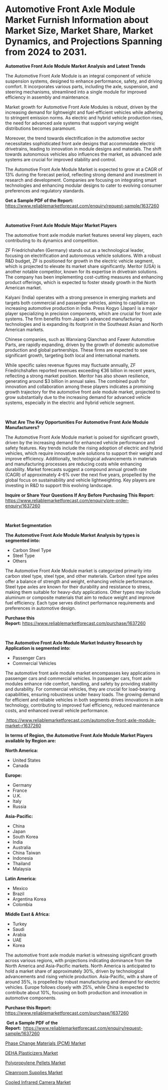 <p><h1>Automotive Front Axle Module Market Furnish Information about Market Size, Market Share, Market Dynamics, and Projections Spanning from 2024 to 2031.</h1></p><p><strong>Automotive Front Axle Module Market Analysis and Latest Trends</strong></p>
<p><p>The Automotive Front Axle Module is an integral component of vehicle suspension systems, designed to enhance performance, safety, and driving comfort. It incorporates various parts, including the axle, suspension, and steering mechanisms, streamlined into a single module for improved efficiency in assembly and maintenance. </p><p>Market growth for Automotive Front Axle Modules is robust, driven by the increasing demand for lightweight and fuel-efficient vehicles while adhering to stringent emission norms. As electric and hybrid vehicle production rises, the need for advanced axle systems that support varying weight distributions becomes paramount. </p><p>Moreover, the trend towards electrification in the automotive sector necessitates sophisticated front axle designs that accommodate electric drivetrains, leading to innovation in module designs and materials. The shift towards autonomous vehicles also influences the market, as advanced axle systems are crucial for improved stability and control. </p><p>The Automotive Front Axle Module Market is expected to grow at a CAGR of 13% during the forecast period, reflecting strong demand and investment in research and development. Companies are focusing on integrating smart technologies and enhancing modular designs to cater to evolving consumer preferences and regulatory standards.</p></p>
<p><strong>Get a Sample PDF of the Report:&nbsp;</strong> <a href="https://www.reliablemarketforecast.com/enquiry/request-sample/1637260">https://www.reliablemarketforecast.com/enquiry/request-sample/1637260</a></p>
<p>&nbsp;</p>
<p><strong>Automotive Front Axle Module Major Market Players</strong></p>
<p><p>The automotive front axle module market features several key players, each contributing to its dynamics and competition. </p><p>ZF Friedrichshafen (Germany) stands out as a technological leader, focusing on electrification and autonomous vehicle solutions. With a robust R&D budget, ZF is positioned for growth in the electric vehicle segment, which is projected to elevate its market share significantly. Meritor (USA) is another notable competitor, known for its expertise in drivetrain solutions. The company has been implementing cost-cutting measures and enhancing product offerings, which is expected to foster steady growth in the North American market.</p><p>Kalyani (India) operates with a strong presence in emerging markets and targets both commercial and passenger vehicles, aiming to capitalize on increasing automotive production in India. Press Kogyo (Japan) is a major player specializing in precision components, which are crucial for front axle systems. The firm benefits from Japan's advanced manufacturing technologies and is expanding its footprint in the Southeast Asian and North American markets.</p><p>Chinese companies, such as Wanxiang Qianchao and Fawer Automotive Parts, are rapidly expanding, driven by the growth of domestic automotive production and global partnerships. These firms are expected to see significant growth, targeting both local and international markets.</p><p>While specific sales revenue figures may fluctuate annually, ZF Friedrichshafen reported revenues exceeding €36 billion in recent years, reflecting a strong market position. Meritor has also shown resilience, generating around $3 billion in annual sales. The combined push for innovation and collaboration among these players indicates a promising growth trajectory for the automotive front axle module market, projected to grow substantially due to the increasing demand for advanced vehicle systems, especially in the electric and hybrid vehicle segment.</p></p>
<p>&nbsp;</p>
<p><strong>What Are The Key Opportunities For Automotive Front Axle Module Manufacturers?</strong></p>
<p><p>The Automotive Front Axle Module market is poised for significant growth, driven by the increasing demand for enhanced vehicle performance and safety features. Key trends include the rising adoption of electric and hybrid vehicles, which require innovative axle solutions to support their weight and improve efficiency. Additionally, technological advancements in materials and manufacturing processes are reducing costs while enhancing durability. Market forecasts suggest a compound annual growth rate (CAGR) of approximately 4-6% over the next five years, propelled by the global focus on sustainability and vehicle lightweighting. Key players are investing in R&D to support this evolving landscape.</p></p>
<p><strong>Inquire or Share Your Questions If Any Before Purchasing This Report:</strong> <a href="https://www.reliablemarketforecast.com/enquiry/pre-order-enquiry/1637260">https://www.reliablemarketforecast.com/enquiry/pre-order-enquiry/1637260</a></p>
<p>&nbsp;</p>
<p><strong>Market Segmentation</strong></p>
<p><strong>The Automotive Front Axle Module Market Analysis by types is segmented into:</strong></p>
<p><ul><li>Carbon Steel Type</li><li>Steel Type</li><li>Others</li></ul></p>
<p><p>The Automotive Front Axle Module market is categorized primarily into carbon steel type, steel type, and other materials. Carbon steel type axles offer a balance of strength and weight, enhancing vehicle performance. Steel type axles are known for their durability and resistance to stress, making them suitable for heavy-duty applications. Other types may include aluminum or composite materials that aim to reduce weight and improve fuel efficiency. Each type serves distinct performance requirements and preferences in automotive design.</p></p>
<p><strong>Purchase this Report:&nbsp;</strong><a href="https://www.reliablemarketforecast.com/purchase/1637260">https://www.reliablemarketforecast.com/purchase/1637260</a></p>
<p>&nbsp;</p>
<p><strong>The Automotive Front Axle Module Market Industry Research by Application is segmented into:</strong></p>
<p><ul><li>Passenger Cars</li><li>Commercial Vehicles</li></ul></p>
<p><p>The automotive front axle module market encompasses key applications in passenger cars and commercial vehicles. In passenger cars, front axle modules enhance ride comfort, handling, and safety by providing stability and durability. For commercial vehicles, they are crucial for load-bearing capabilities, ensuring robustness under heavy loads. The growing demand for efficient and reliable vehicles in both segments drives innovations in axle technology, contributing to improved fuel efficiency, reduced maintenance costs, and enhanced overall vehicle performance.</p></p>
<p><a href="https://www.reliablemarketforecast.com/automotive-front-axle-module-market-r1637260">&nbsp;https://www.reliablemarketforecast.com/automotive-front-axle-module-market-r1637260</a></p>
<p><strong>In terms of Region, the Automotive Front Axle Module Market Players available by Region are:</strong></p>
<p>
    <p> <strong> North America: </strong>
        <ul>
            <li>United States</li>
            <li>Canada</li>
        </ul>
        </p> 
    <p> <strong> Europe: </strong>
        <ul>
            <li>Germany</li>
            <li>France</li>
            <li>U.K.</li>
            <li>Italy</li>
            <li>Russia</li>
        </ul>
        </p> 
    <p> <strong> Asia-Pacific: </strong>
        <ul>
            <li>China</li>
            <li>Japan</li>
            <li>South Korea</li>
            <li>India</li>
            <li>Australia</li>
            <li>China Taiwan</li>
            <li>Indonesia</li>
            <li>Thailand</li>
            <li>Malaysia</li>
        </ul>
        </p> 
    <p> <strong> Latin America: </strong>
        <ul>
            <li>Mexico</li>
            <li>Brazil</li>
            <li>Argentina Korea</li>
            <li>Colombia</li>
        </ul>
        </p> 
    <p> <strong> Middle East & Africa: </strong>
        <ul>
            <li>Turkey</li>
            <li>Saudi</li>
            <li>Arabia</li>
            <li>UAE</li>
            <li>Korea</li>
        </ul>
    </p>
    </p>
<p><p>The automotive front axle module market is witnessing significant growth across various regions, with projections indicating dominance from the North America and Asia-Pacific markets. North America is anticipated to hold a market share of approximately 30%, driven by technological advancements and rising vehicle production. Asia-Pacific, with a share of around 35%, is propelled by robust manufacturing and demand for electric vehicles. Europe follows closely with 25%, while China is expected to contribute about 10%, focusing on both production and innovation in automotive components.</p></p>
<p><strong>Purchase this Report: </strong><a href="https://www.reliablemarketforecast.com/purchase/1637260">https://www.reliablemarketforecast.com/purchase/1637260</a></p>
<p>&nbsp;<strong>Get a Sample PDF of the Report:&nbsp;&nbsp;</strong><a href="https://www.reliablemarketforecast.com/enquiry/request-sample/1637260">https://www.reliablemarketforecast.com/enquiry/request-sample/1637260</a></p>
<p><strong></strong></p>
<p><p><a href="https://medium.com/@ariss5637_57677/phase-change-materials-pcm-industry-analysis-report-its-market-size-share-trends-by-826254bb9b8b?postPublishedType=repub">Phase Change Materials (PCM) Market</a></p><p><a href="https://medium.com/@ariss5637_57677/global-deha-plasticizers-market-size-is-expected-to-experience-a-cagr-of-9-1-1b38a29ebca9?postPublishedType=repub">DEHA Plasticizers Market</a></p><p><a href="https://www.linkedin.com/pulse/strategic-market-insights-global-polypropylene-pellets-la5ae?trackingId=2d8j59duTnioYeb6joKryA%3D%3D">Polypropylene Pellets Market</a></p><p><a href="https://issuu.com/reportprime-2/docs/cleanroom-supplies-market-size-2030_9ddb5fbd99b78a">Cleanroom Supplies Market</a></p><p><a href="https://www.linkedin.com/pulse/cooled-infrared-camera-market-industry-landscape-growth-fqqwe?trackingId=abvLJzzwSFeTXnPOhxaNHA%3D%3D">Cooled Infrared Camera Market</a></p></p>
